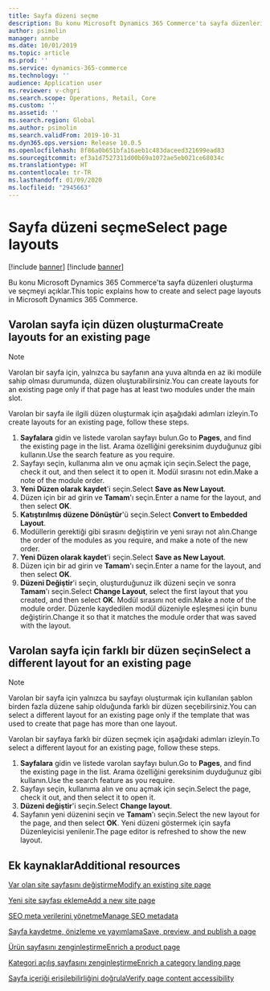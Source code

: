 ```yaml
---
title: Sayfa düzeni seçme
description: Bu konu Microsoft Dynamics 365 Commerce'ta sayfa düzenleri oluşturma ve seçmeyi açıklar.
author: psimolin
manager: annbe
ms.date: 10/01/2019
ms.topic: article
ms.prod: ''
ms.service: dynamics-365-commerce
ms.technology: ''
audience: Application user
ms.reviewer: v-chgri
ms.search.scope: Operations, Retail, Core
ms.custom: ''
ms.assetid: ''
ms.search.region: Global
ms.author: psimolin
ms.search.validFrom: 2019-10-31
ms.dyn365.ops.version: Release 10.0.5
ms.openlocfilehash: 8f86a0b651bfa16aeb1c483daceed321699ead83
ms.sourcegitcommit: ef3a1d7527311d00b69a1072ae5eb021ce68034c
ms.translationtype: HT
ms.contentlocale: tr-TR
ms.lasthandoff: 01/09/2020
ms.locfileid: "2945663"
---
```

# <a name="select-page-layouts"></a><span data-ttu-id="2f34c-103">Sayfa düzeni seçme</span><span class="sxs-lookup"><span data-stu-id="2f34c-103">Select page layouts</span></span>

[!include [banner](includes/preview-banner.md)]
[!include [banner](includes/banner.md)]

<span data-ttu-id="2f34c-104">Bu konu Microsoft Dynamics 365 Commerce'ta sayfa düzenleri oluşturma ve seçmeyi açıklar.</span><span class="sxs-lookup"><span data-stu-id="2f34c-104">This topic explains how to create and select page layouts in Microsoft Dynamics 365 Commerce.</span></span>

## <a name="create-layouts-for-an-existing-page"></a><span data-ttu-id="2f34c-105">Varolan sayfa için düzen oluşturma</span><span class="sxs-lookup"><span data-stu-id="2f34c-105">Create layouts for an existing page</span></span>

> [!NOTE]
> <span data-ttu-id="2f34c-106">Varolan bir sayfa için, yalnızca bu sayfanın ana yuva altında en az iki modüle sahip olması durumunda, düzen oluşturabilirsiniz.</span><span class="sxs-lookup"><span data-stu-id="2f34c-106">You can create layouts for an existing page only if that page has at least two modules under the main slot.</span></span>

<span data-ttu-id="2f34c-107">Varolan bir sayfa ile ilgili düzen oluşturmak için aşağıdaki adımları izleyin.</span><span class="sxs-lookup"><span data-stu-id="2f34c-107">To create layouts for an existing page, follow these steps.</span></span>

1. <span data-ttu-id="2f34c-108">**Sayfalara** gidin ve listede varolan sayfayı bulun.</span><span class="sxs-lookup"><span data-stu-id="2f34c-108">Go to **Pages**, and find the existing page in the list.</span></span> <span data-ttu-id="2f34c-109">Arama özelliğini gereksinim duyduğunuz gibi kullanın.</span><span class="sxs-lookup"><span data-stu-id="2f34c-109">Use the search feature as you require.</span></span>
1. <span data-ttu-id="2f34c-110">Sayfayı seçin, kullanıma alın ve onu açmak için seçin.</span><span class="sxs-lookup"><span data-stu-id="2f34c-110">Select the page, check it out, and then select it to open it.</span></span> <span data-ttu-id="2f34c-111">Modül sırasını not edin.</span><span class="sxs-lookup"><span data-stu-id="2f34c-111">Make a note of the module order.</span></span>
1. <span data-ttu-id="2f34c-112">**Yeni Düzen olarak kaydet**'i seçin.</span><span class="sxs-lookup"><span data-stu-id="2f34c-112">Select **Save as New Layout**.</span></span>
1. <span data-ttu-id="2f34c-113">Düzen için bir ad girin ve **Tamam**'ı seçin.</span><span class="sxs-lookup"><span data-stu-id="2f34c-113">Enter a name for the layout, and then select **OK**.</span></span>
1. <span data-ttu-id="2f34c-114">**Katıştırılmış düzene Dönüştür**'ü seçin.</span><span class="sxs-lookup"><span data-stu-id="2f34c-114">Select **Convert to Embedded Layout**.</span></span>
1. <span data-ttu-id="2f34c-115">Modüllerin gerektiği gibi sırasını değiştirin ve yeni sırayı not alın.</span><span class="sxs-lookup"><span data-stu-id="2f34c-115">Change the order of the modules as you require, and make a note of the new order.</span></span>
1. <span data-ttu-id="2f34c-116">**Yeni Düzen olarak kaydet**'i seçin.</span><span class="sxs-lookup"><span data-stu-id="2f34c-116">Select **Save as New Layout**.</span></span>
1. <span data-ttu-id="2f34c-117">Düzen için bir ad girin ve **Tamam**'ı seçin.</span><span class="sxs-lookup"><span data-stu-id="2f34c-117">Enter a name for the layout, and then select **OK**.</span></span>
1. <span data-ttu-id="2f34c-118">**Düzeni Değiştir**'i seçin, oluşturduğunuz ilk düzeni seçin ve sonra **Tamam**'ı seçin.</span><span class="sxs-lookup"><span data-stu-id="2f34c-118">Select **Change Layout**, select the first layout that you created, and then select **OK**.</span></span> <span data-ttu-id="2f34c-119">Modül sırasını not edin.</span><span class="sxs-lookup"><span data-stu-id="2f34c-119">Make a note of the module order.</span></span> <span data-ttu-id="2f34c-120">Düzenle kaydedilen modül düzeniyle eşleşmesi için bunu değiştirin.</span><span class="sxs-lookup"><span data-stu-id="2f34c-120">Change it so that it matches the module order that was saved with the layout.</span></span>

## <a name="select-a-different-layout-for-an-existing-page"></a><span data-ttu-id="2f34c-121">Varolan sayfa için farklı bir düzen seçin</span><span class="sxs-lookup"><span data-stu-id="2f34c-121">Select a different layout for an existing page</span></span>

> [!NOTE]
> <span data-ttu-id="2f34c-122">Varolan bir sayfa için yalnızca bu sayfayı oluşturmak için kullanılan şablon birden fazla düzene sahip olduğunda farklı bir düzen seçebilirsiniz.</span><span class="sxs-lookup"><span data-stu-id="2f34c-122">You can select a different layout for an existing page only if the template that was used to create that page has more than one layout.</span></span>

<span data-ttu-id="2f34c-123">Varolan bir sayfaya farklı bir düzen seçmek için aşağıdaki adımları izleyin.</span><span class="sxs-lookup"><span data-stu-id="2f34c-123">To select a different layout for an existing page, follow these steps.</span></span>

1. <span data-ttu-id="2f34c-124">**Sayfalara** gidin ve listede varolan sayfayı bulun.</span><span class="sxs-lookup"><span data-stu-id="2f34c-124">Go to **Pages**, and find the existing page in the list.</span></span> <span data-ttu-id="2f34c-125">Arama özelliğini gereksinim duyduğunuz gibi kullanın.</span><span class="sxs-lookup"><span data-stu-id="2f34c-125">Use the search feature as you require.</span></span>
1. <span data-ttu-id="2f34c-126">Sayfayı seçin, kullanıma alın ve onu açmak için seçin.</span><span class="sxs-lookup"><span data-stu-id="2f34c-126">Select the page, check it out, and then select it to open it.</span></span>
1. <span data-ttu-id="2f34c-127">**Düzeni değiştir**'i seçin.</span><span class="sxs-lookup"><span data-stu-id="2f34c-127">Select **Change layout**.</span></span>
1. <span data-ttu-id="2f34c-128">Sayfanın yeni düzenini seçin ve **Tamam**'ı seçin.</span><span class="sxs-lookup"><span data-stu-id="2f34c-128">Select the new layout for the page, and then select **OK**.</span></span> <span data-ttu-id="2f34c-129">Yeni düzeni göstermek için sayfa Düzenleyicisi yenilenir.</span><span class="sxs-lookup"><span data-stu-id="2f34c-129">The page editor is refreshed to show the new layout.</span></span>

## <a name="additional-resources"></a><span data-ttu-id="2f34c-130">Ek kaynaklar</span><span class="sxs-lookup"><span data-stu-id="2f34c-130">Additional resources</span></span>

[<span data-ttu-id="2f34c-131">Var olan site sayfasını değiştirme</span><span class="sxs-lookup"><span data-stu-id="2f34c-131">Modify an existing site page</span></span>](modify-existing-page.md)

[<span data-ttu-id="2f34c-132">Yeni site sayfası ekleme</span><span class="sxs-lookup"><span data-stu-id="2f34c-132">Add a new site page</span></span>](add-new-page.md)

[<span data-ttu-id="2f34c-133">SEO meta verilerini yönetme</span><span class="sxs-lookup"><span data-stu-id="2f34c-133">Manage SEO metadata</span></span>](manage-seo-metadata.md)

[<span data-ttu-id="2f34c-134">Sayfa kaydetme, önizleme ve yayımlama</span><span class="sxs-lookup"><span data-stu-id="2f34c-134">Save, preview, and publish a page</span></span>](save-preview-publish-page.md)

[<span data-ttu-id="2f34c-135">Ürün sayfasını zenginleştirme</span><span class="sxs-lookup"><span data-stu-id="2f34c-135">Enrich a product page</span></span>](enrich-product-page.md)

[<span data-ttu-id="2f34c-136">Kategori açılış sayfasını zenginleştirme</span><span class="sxs-lookup"><span data-stu-id="2f34c-136">Enrich a category landing page</span></span>](enrich-category-page.md)

[<span data-ttu-id="2f34c-137">Sayfa içeriği erişilebilirliğini doğrula</span><span class="sxs-lookup"><span data-stu-id="2f34c-137">Verify page content accessibility</span></span>](verify-accessibility.md)


